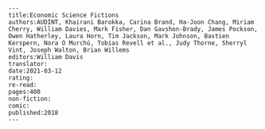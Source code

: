 
    ---
    title:Economic Science Fictions
    authors:AUDINT, Khairani Barokka, Carina Brand, Ha-Joon Chang, Miriam Cherry, William Davies, Mark Fisher, Dan Gavshon-Brady, James Pockson, Owen Hatherley, Laura Horn, Tim Jackson, Mark Johnson, Bastien Kerspern, Nora O Murchú, Tobias Revell et al., Judy Thorne, Sherryl Vint, Joseph Walton, Brian Willems
    editors:William Davis
    translator:
    date:2021-03-12
    rating:
    re-read:
    pages:400
    non-fiction:
    comic:
    published:2018
    ---

    